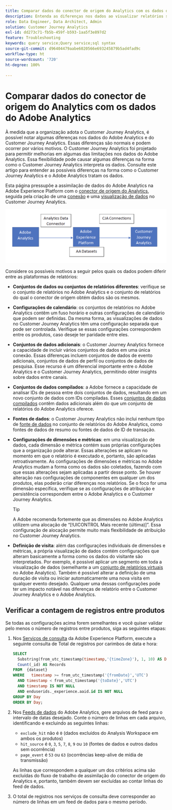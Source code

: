 ```yaml
---
title: Comparar dados do conector de origem do Analytics com os dados do Adobe Analytics
description: Entenda as diferenças nos dados ao visualizar relatórios semelhantes no Adobe Analytics e no Customer Journey Analytics.
role: Data Engineer, Data Architect, Admin
solution: Customer Journey Analytics
exl-id: dd273c71-fb5b-459f-b593-1aa5f3e897d2
feature: Troubleshooting
keywords: query service;Query service;sql syntax
source-git-commit: d96404479aabe6020566e693245879b5ad4fad9c
workflow-type: ht
source-wordcount: '720'
ht-degree: 100%

---
```


# Comparar dados do conector de origem do Analytics com os dados do Adobe Analytics

À medida que a organização adota o Customer Journey Analytics, é possível notar algumas diferenças nos dados do Adobe Analytics e do Customer Journey Analytics. Essas diferenças são normais e podem ocorrer por vários motivos. O Customer Journey Analytics foi projetado para permitir melhorias em algumas das limitações nos dados do Adobe Analytics. Essa flexibilidade pode causar algumas diferenças na forma como o Customer Journey Analytics interpreta os dados. Consulte este artigo para entender as possíveis diferenças na forma como o Customer Journey Analytics e o Adobe Analytics tratam os dados.

Esta página pressupõe a assimilação de dados do Adobe Analytics na Adobe Experience Platform com o [conector de origem do Analytics](https://experienceleague.adobe.com/pt-br/docs/experience-platform/sources/ui-tutorials/create/adobe-applications/analytics), seguida pela criação de uma [conexão](/help/connections/overview.md) e uma [visualização de dados](/help/data-views/data-views.md) no Customer Journey Analytics.

![O fluxo de dados do Adobe Analytics através do conector de dados para a Adobe Experience Platform e para o Customer Journey Analytics usando conexões do CJA.](assets/compare.png)

Considere os possíveis motivos a seguir pelos quais os dados podem diferir entre as plataformas de relatórios:

* **Conjuntos de dados ou conjuntos de relatórios diferentes**: verifique se o conjunto de relatórios no Adobe Analytics e o conjunto de relatórios do qual o conector de origem obtém dados são os mesmos.
* **Configurações de calendário**: os conjuntos de relatórios no Adobe Analytics contêm um fuso horário e outras configurações de calendário que podem ser definidas. Da mesma forma, as visualizações de dados no Customer Journey Analytics têm uma configuração separada que pode ser controlada. Verifique se essas configurações correspondem entre os produtos, caso deseje ter paridade entre eles.
* **Conjuntos de dados adicionais**: o Customer Journey Analytics fornece a capacidade de incluir vários conjuntos de dados em uma única conexão. Essas diferenças incluem conjuntos de dados de evento adicionais, conjuntos de dados de perfil ou conjuntos de dados de pesquisa. Esse recurso é um diferencial importante entre o Adobe Analytics e o Customer Journey Analytics, permitindo obter insights sobre dados entre canais.
* **Conjuntos de dados compilados**: a Adobe fornece a capacidade de analisar IDs de pessoa entre dois conjuntos de dados, resultando em um novo conjunto de dados com IDs compiladas. Esses [conjuntos de dados compilados](/help/stitching/overview.md) contêm dados adicionais além do que um conjunto de relatórios do Adobe Analytics oferece.
* **Fontes de dados**: o Customer Journey Analytics não inclui nenhum tipo de [fonte de dados](https://experienceleague.adobe.com/pt-br/docs/analytics/import/data-sources/overview) no conjunto de relatórios do Adobe Analytics, como fontes de dados de resumo ou fontes de dados de ID de transação.
* **Configurações de dimensões e métricas**: em uma visualização de dados, cada dimensão e métrica contém suas próprias configurações que a organização pode alterar. Essas alterações se aplicam no momento em que o relatório é executado e, portanto, são aplicadas retroativamente. As configurações de dimensões e métricas no Adobe Analytics mudam a forma como os dados são coletados, fazendo com que essas alterações sejam aplicadas a partir desse ponto. Se houver alteração nas configurações de componentes em qualquer um dos produtos, elas poderão criar diferenças nos relatórios. Se o foco for uma dimensão específica, verifique se as configurações de atribuição e persistência correspondem entre o Adobe Analytics e o Customer Journey Analytics.

  >[!TIP]
  >
  >A Adobe recomenda fortemente que as dimensões no Adobe Analytics utilizem uma alocação de “[!UICONTROL Mais recente (última)]”. Essa configuração de alocação permite muito mais flexibilidade de atribuição no Customer Journey Analytics.

* **Definição de visita**: além das configurações individuais de dimensões e métricas, a própria visualização de dados contém configurações que alteram basicamente a forma como os dados do visitante são interpretados. Por exemplo, é possível aplicar um segmento em toda a visualização de dados (semelhante a um [conjunto de relatórios virtuais](https://experienceleague.adobe.com/pt-br/docs/analytics/components/virtual-report-suites/vrs-about) no Adobe Analytics). Também é possível alterar a definição de uma duração de visita ou iniciar automaticamente uma nova visita em qualquer evento desejado. Qualquer uma dessas configurações pode ter um impacto notável nas diferenças de relatório entre o Customer Journey Analytics e o Adobe Analytics.

## Verificar a contagem de registros entre produtos

Se todas as configurações acima forem semelhantes e você quiser validar pelo menos o número de registros entre produtos, siga as seguintes etapas:

1. Nos [Serviços de consulta](https://experienceleague.adobe.com/pt-br/docs/experience-platform/query/home) da Adobe Experience Platform, execute a seguinte consulta de Total de registros por carimbos de data e hora:

   ```sql
   SELECT
     Substring(from_utc_timestamp(timestamp,'{timeZone}'), 1, 10) AS Day,
     Count(_id) AS Records
   FROM  {dataset}
   WHERE   timestamp >= from_utc_timestamp('{fromDate}','UTC')
     AND timestamp < from_utc_timestamp('{toDate}','UTC')
     AND timestamp IS NOT NULL
     AND enduserids._experience.aaid.id IS NOT NULL
   GROUP BY Day
   ORDER BY Day;
   ```

1. Nos [Feeds de dados](https://experienceleague.adobe.com/pt-br/docs/analytics/export/analytics-data-feed/data-feed-overview) do Adobe Analytics, gere arquivos de feed para o intervalo de datas desejado. Conte o número de linhas em cada arquivo, identificando e excluindo as seguintes linhas:

   * `exclude_hit` não é `0` (dados excluídos do Analysis Workspace em ambos os produtos)
   * `hit_source` é `0`, `3`, `5`, `7`, `8`, `9` ou `10` (fontes de dados e outros dados sem ocorrência)
   * `page_event` é `53` ou `63` (ocorrências keep-alive de mídia de transmissão)

   As linhas que correspondem a qualquer um dos critérios acima são excluídas do fluxo de trabalho de assimilação do conector de origem do Analytics e, portanto, também devem ser excluídas ao contar linhas do feed de dados.

1. O total de registros nos serviços de consulta deve corresponder ao número de linhas em um feed de dados para o mesmo período.
